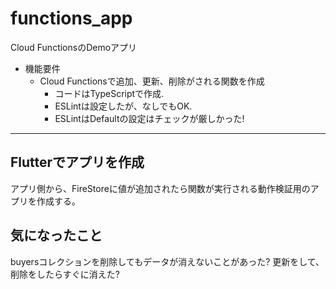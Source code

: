 # functions_app
Cloud FunctionsのDemoアプリ

- 機能要件
  - Cloud Functionsで追加、更新、削除がされる関数を作成
    - コードはTypeScriptで作成.
    - ESLintは設定したが、なしでもOK.
    - ESLintはDefaultの設定はチェックが厳しかった!

------

## Flutterでアプリを作成
アプリ側から、FireStoreに値が追加されたら関数が実行される動作検証用のアプリを作成する。

## 気になったこと
buyersコレクションを削除してもデータが消えないことがあった?
更新をして、削除をしたらすぐに消えた?
